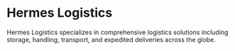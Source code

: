 # Hermes Logistics

Hermes Logistics specializes in comprehensive logistics solutions including storage, handling, transport, and expedited deliveries across the globe.
